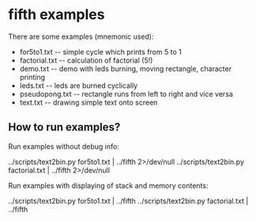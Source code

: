 fifth examples
==============

There are some examples (mnemonic used):

  * for5to1.txt -- simple cycle which prints from 5 to 1
  * factorial.txt -- calculation of factorial (5!)
  * demo.txt -- demo with leds burning, moving rectangle, character printing
  * leds.txt -- leds are burned cyclically
  * pseudopong.txt -- rectangle runs from left to right and vice versa
  * text.txt -- drawing simple text onto screen

How to run examples?
--------------------

Run examples without debug info:

  ../scripts/text2bin.py for5to1.txt | ../fifth 2>/dev/null
  ../scripts/text2bin.py factorial.txt | ../fifth 2>/dev/null

Run examples with displaying of stack and memory contents:

  ../scripts/text2bin.py for5to1.txt | ../fifth 
  ../scripts/text2bin.py factorial.txt | ../fifth 

